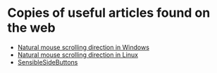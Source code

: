 # Copies of useful articles found on the web

* [Natural mouse scrolling direction in Windows](/windows-mouse-natural-scroll)
* [Natural mouse scrolling direction in Linux](/linux-mouse-natural-scroll)
* [SensibleSideButtons](/sensible-side-buttons)
